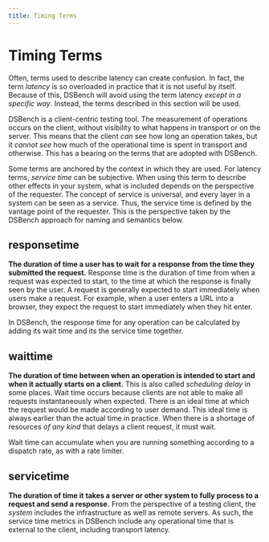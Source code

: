 ```yaml
---
title: Timing Terms
---
```


# Timing Terms

Often, terms used to describe latency can create confusion.
In fact, the term  _latency_ is so overloaded in practice that it is not useful by itself. Because of this, DSBench will avoid using the term latency _except in a specific way_. Instead, the terms described in this section will be used.

DSBench is a client-centric testing tool. The measurement of operations occurs on the client, without visibility to what happens in transport or on the server. This means that the client *can* see how long an operation takes, but it *cannot see* how much of the operational time is spent in transport and otherwise. This has a bearing on the terms that are adopted with DSBench.

Some terms are anchored by the context in which they are used. For latency terms, *service time* can be subjective. When using this term to describe other effects in your system, what is included depends on the perspective of the requester. The concept of service is universal, and every layer in a system can be seen as a service. Thus, the service time is defined by the vantage point of the requester. This is the perspective taken by the DSBench approach for naming and semantics below.

## responsetime

**The duration of time a user has to wait for a response from the time they submitted the request.** Response time is the duration of time from when a request was expected to start, to the time at which the response is finally seen by the user. A request is generally expected to start immediately when users make a request. For example, when a user enters a URL into a browser, they expect the request to start immediately when they hit enter.

In DSBench, the response time for any operation can be calculated by adding its wait time and its the service time together.

## waittime
 
**The duration of time between when an operation is intended to start and when it actually starts on a client.** This is also called *scheduling delay* in some places. Wait time occurs because clients are not able to make all requests instantaneously when expected. There is an ideal time at which the request would be made according to user demand. This ideal time is always earlier than the actual time in practice. When there is a shortage of resources *of any kind* that delays a client request, it must wait.

Wait time can accumulate when you are running something according to a dispatch rate, as with a rate limiter.

## servicetime

**The duration of time it takes a server or other system to fully process to a request and send a response.** From the perspective of a testing client, the _system_ includes the infrastructure as well as remote servers. As such, the service time metrics in DSBench include any operational time that is external to the client, including transport latency.

